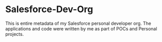 # Salesforce-Dev-Org
This is entire metadata of my Salesforce personal developer org. The applications and code were written by me as part of POCs and Personal projects.
